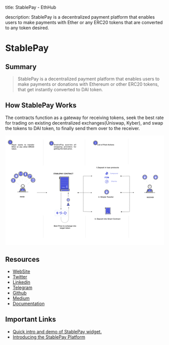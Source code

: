 title: StablePay - EthHub

description: StablePay is a decentralized payment platform that enables users to make payments with Ether or any ERC20 tokens that are converted to any token desired.

# StablePay

## Summary

> StablePay is a decentralized payment platform that enables users to make payments or donations with Ethereum or other ERC20 tokens, that get instantly converted to DAI token.

## How StablePay Works
The contracts function as a gateway for receiving tokens, seek the best rate for trading on existing decentralized exchanges(Uniswap, Kyber), and swap the tokens to DAI token, to finally send them over to the receiver.

![](/docs/assets/images/stablepay_diagram.png)

## Resources
* [WebSite](https://stablepay.io/)
* [Twitter](https://twitter.com/StablePay)
* [Linkedin](https://www.linkedin.com/company/stablepay)
* [Telegram](https://t.me/joinchat/BgU0cRRKyJW6Tn3zchSUvQ)
* [Github](https://github.com/StablePay)
* [Medium](https://medium.com/@stablepayio)
* [Documentation](https://stablepay.gitbook.io/stablepay/)

## Important Links
* [Quick intro and demo of StablePay widget.](https://www.youtube.com/watch?v=zodYPzR2c0M)
* [Introducing the StablePay Platform](https://medium.com/@stablepayio/introducing-the-stablepay-platform-87f83cafc5a3)


